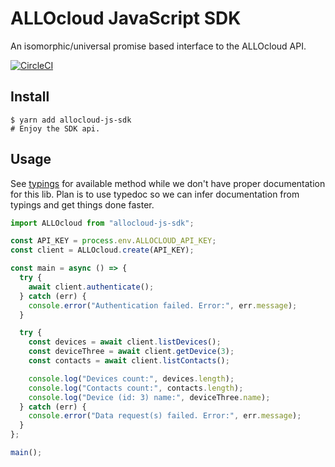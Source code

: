 # ALLOcloud JavaScript SDK

An isomorphic/universal promise based interface to the ALLOcloud API.

[![CircleCI](https://circleci.com/gh/allocloud/allocloud-js-sdk.svg?style=svg)](https://circleci.com/gh/allocloud/allocloud-js-sdk)

## Install

```shell
$ yarn add allocloud-js-sdk
# Enjoy the SDK api.
```

## Usage

See [typings](typings/index.d.ts) for available method while we don't have proper documentation for this lib. Plan is to use typedoc so we can infer documentation from typings and get things done faster.

```js
import ALLOcloud from "allocloud-js-sdk";

const API_KEY = process.env.ALLOCLOUD_API_KEY;
const client = ALLOcloud.create(API_KEY);

const main = async () => {
  try {
    await client.authenticate();
  } catch (err) {
    console.error("Authentication failed. Error:", err.message);
  }

  try {
    const devices = await client.listDevices();
    const deviceThree = await client.getDevice(3);
    const contacts = await client.listContacts();

    console.log("Devices count:", devices.length);
    console.log("Contacts count:", contacts.length);
    console.log("Device (id: 3) name:", deviceThree.name);
  } catch (err) {
    console.error("Data request(s) failed. Error:", err.message);
  }
};

main();
```
